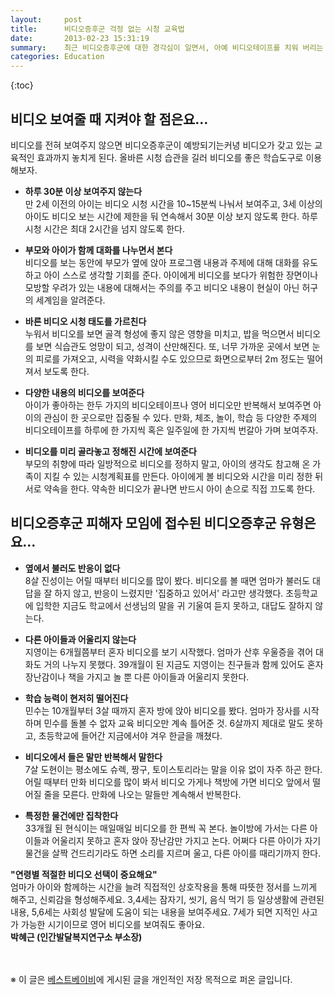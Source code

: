 ```yaml
---
layout:     post
title:      비디오증후군 걱정 없는 시청 교육법
date:       2013-02-23 15:31:19
summary:    최근 비디오증후군에 대한 경각심이 일면서, 아예 비디오테이프를 치워 버리는 엄마들이 늘고 있다. 하지만 아이들이 영상을 통해 얻어낸 간접경험은 지적 능력을 키우는 데 큰 도움이 된다. 비디오테이프, 아이들에게 효과 높게 보여주는 노하우.
categories: Education
---
```


{:toc}

## 비디오 보여줄 때 지켜야 할 점은요…

비디오를 전혀 보여주지 않으면 비디오증후군이 예방되기는커녕 비디오가 갖고 있는 교육적인 효과까지 놓치게 된다. 올바른 시청 습관을 길러 비디오를 좋은 학습도구로 이용해보자.

* **하루 30분 이상 보여주지 않는다**      
만 2세 이전의 아이는 비디오 시청 시간을 10~15분씩 나눠서 보여주고, 3세 이상의 아이도 비디오 보는 시간에 제한을 둬 연속해서 30분 이상 보지 않도록 한다. 하루 시청 시간은 최대 2시간을 넘지 않도록 한다.

* **부모와 아이가 함께 대화를 나누면서 본다**      
비디오를 보는 동안에 부모가 옆에 앉아 프로그램 내용과 주제에 대해 대화를 유도하고 아이 스스로 생각할 기회를 준다. 아이에게 비디오를 보다가 위험한 장면이나 모방할 우려가 있는 내용에 대해서는 주의를 주고 비디오 내용이 현실이 아닌 허구의 세계임을 알려준다.

* **바른 비디오 시청 태도를 가르친다**      
누워서 비디오를 보면 골격 형성에 좋지 않은 영향을 미치고, 밥을 먹으면서 비디오를 보면 식습관도 엉망이 되고, 성격이 산만해진다. 또, 너무 가까운 곳에서 보면 눈의 피로를 가져오고, 시력을 약화시킬 수도 있으므로 화면으로부터 2m 정도는 떨어져서 보도록 한다.

* **다양한 내용의 비디오를 보여준다**      
아이가 좋아하는 한두 가지의 비디오테이프나 영어 비디오만 반복해서 보여주면 아이의 관심이 한 곳으로만 집중될 수 있다. 만화, 체조, 놀이, 학습 등 다양한 주제의 비디오테이프를 하루에 한 가지씩 혹은 일주일에 한 가지씩 번갈아 가며 보여주자.

* **비디오를 미리 골라놓고 정해진 시간에 보여준다**      
부모의 취향에 따라 일방적으로 비디오를 정하지 말고, 아이의 생각도 참고해 온 가족이 지킬 수 있는 시청계획표를 만든다. 아이에게 볼 비디오와 시간을 미리 정한 뒤 서로 약속을 한다. 약속한 비디오가 끝나면 반드시 아이 손으로 직접 끄도록 한다.



## 비디오증후군 피해자 모임에 접수된 비디오증후군 유형은요…

* **옆에서 불러도 반응이 없다**      
8살 진성이는 어릴 때부터 비디오를 많이 봤다. 비디오를 볼 때면 엄마가 불러도 대답을 잘 하지 않고, 반응이 느렸지만 '집중하고 있어서' 라고만 생각했다. 초등학교에 입학한 지금도 학교에서 선생님의 말을 귀 기울여 듣지 못하고, 대답도 잘하지 않는다.

* **다른 아이들과 어울리지 않는다**      
지영이는 6개월쯤부터 혼자 비디오를 보기 시작했다. 엄마가 산후 우울증을 겪어 대화도 거의 나누지 못했다. 39개월이 된 지금도 지영이는 친구들과 함께 있어도 혼자 장난감이나 책을 가지고 놀 뿐 다른 아이들과 어울리지 못한다.

* **학습 능력이 현저히 떨어진다**      
민수는 10개월부터 3살 때까지 혼자 방에 앉아 비디오를 봤다. 엄마가 장사를 시작하며 민수를 돌볼 수 없자 교육 비디오만 계속 틀어준 것. 6살까지 제대로 말도 못하고, 초등학교에 들어간 지금에서야 겨우 한글을 깨쳤다.

* **비디오에서 들은 말만 반복해서 말한다**      
7살 도현이는 평소에도 슈렉, 짱구, 토이스토리라는 말을 이유 없이 자주 하곤 한다. 어릴 때부터 만화 비디오를 많이 봐서 비디오 가게나 책방에 가면 비디오 앞에서 떨어질 줄을 모른다. 만화에 나오는 말들만 계속해서 반복한다.

* **특정한 물건에만 집착한다**      
33개월 된 현식이는 매일매일 비디오를 한 편씩 꼭 본다. 놀이방에 가서는 다른 아이들과 어울리지 못하고 혼자 앉아 장난감만 가지고 논다. 어쩌다 다른 아이가 자기 물건을 살짝 건드리기라도 하면 소리를 지르며 울고, 다른 아이를 때리기까지 한다.



**"연령별 적절한 비디오 선택이 중요해요"**      
엄마가 아이와 함께하는 시간을 늘려 직접적인 상호작용을 통해 따뜻한 정서를 느끼게 해주고, 신뢰감을 형성해주세요. 3,4세는 잠자기, 씻기, 음식 먹기 등 일상생활에 관련된 내용, 5,6세는 사회성 발달에 도움이 되는 내용을 보여주세요. 7세가 되면 지적인 사고가 가능한 시기이므로 영어 비디오를 보여줘도 좋아요.     
**박혜근 (인간발달복지연구소 부소장)**
	
	

<br /><br />
※ 이 글은 [베스트베이비](http://www.ibestbaby.co.kr)에 게시된 글을 개인적인 저장 목적으로 퍼온 글입니다.